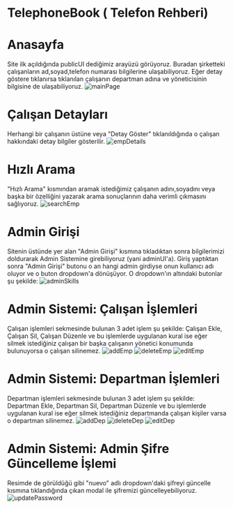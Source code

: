 # TelephoneBook ( Telefon Rehberi)
# Anasayfa
Site ilk açıldığında publicUI dediğimiz arayüzü görüyoruz. Buradan şirketteki çalışanların ad,soyad,telefon numarası bilgilerine ulaşabiliyoruz. Eğer detay göstere tıklanırsa tıklanılan çalışanın departman adına ve yöneticisinin bilgisine de ulaşabiliyoruz.
![mainPage](https://user-images.githubusercontent.com/56116374/74592787-d5485e80-5035-11ea-930e-15ad97269d06.png)

# Çalışan Detayları
Herhangi bir çalışanın üstüne veya "Detay Göster" tıklanıldığında o çalışan hakkındaki detay bilgiler gösterilir.
![empDetails](https://user-images.githubusercontent.com/56116374/74592973-aa5f0a00-5037-11ea-9a1b-29af007282da.png)

# Hızlı Arama
"Hızlı Arama" kısmından aramak istediğimiz çalışanın adını,soyadını veya başka bir özelliğini yazarak arama sonuçlarının daha verimli çıkmasını sağlıyoruz.
![searchEmp](https://user-images.githubusercontent.com/56116374/74592873-96ff6f00-5036-11ea-9590-a381c03453ba.png)

# Admin Girişi
Sitenin üstünde yer alan "Admin Girişi" kısmına tıkladıktan sonra bilgilerimizi doldurarak Admin Sistemine girebiliyoruz (yani adminUI'a). Giriş yaptıktan sonra "Admin Girişi" butonu o an hangi admin girdiyse onun kullanıcı adı oluyor ve o buton dropdown'a dönüşüyor. O dropdown'ın altındaki butonlar şu şekilde:
![adminSkills](https://user-images.githubusercontent.com/56116374/74593038-7e905400-5038-11ea-86f9-3d7a52719eaa.png)

# Admin Sistemi: Çalışan İşlemleri
Çalışan işlemleri sekmesinde bulunan 3 adet işlem şu şekilde: Çalışan Ekle, Çalışan Sil, Çalışan Düzenle ve bu işlemlerde uygulanan kural ise eğer silmek istediğiniz çalışan bir başka çalışanın yönetici konumunda bulunuyorsa o çalışan silinemez.
![addEmp](https://user-images.githubusercontent.com/56116374/74593120-14c47a00-5039-11ea-9d48-f228656617e1.png)
![deleteEmp](https://user-images.githubusercontent.com/56116374/74593124-1db54b80-5039-11ea-8614-1929294dba1c.png)
![editEmp](https://user-images.githubusercontent.com/56116374/74593129-273eb380-5039-11ea-95ff-fc0cf06abbe1.png)

# Admin Sistemi: Departman İşlemleri
Departman işlemleri sekmesinde bulunan 3 adet işlem şu şekilde: Departman Ekle, Departman Sil, Departman Düzenle ve bu işlemlerde uygulanan kural ise eğer silmek istediğiniz departmanda çalışan kişiler varsa o departman silinemez.
![addDep](https://user-images.githubusercontent.com/56116374/74593190-bba91600-5039-11ea-9d36-0838debaeefe.png)
![deleteDep](https://user-images.githubusercontent.com/56116374/74593194-be0b7000-5039-11ea-82fd-17b9fbb634af.png)
![editDep](https://user-images.githubusercontent.com/56116374/74593197-c2d02400-5039-11ea-973a-8798efbb6b8a.png)

# Admin Sistemi: Admin Şifre Güncelleme İşlemi
Resimde de görüldüğü gibi "nuevo" adlı dropdown'daki şifreyi güncelle kısmına tıklandığında çıkan modal ile şifremizi güncelleyebiliyoruz.
![updatePassword](https://user-images.githubusercontent.com/56116374/74593220-09be1980-503a-11ea-81a8-4fd71d0ebda1.png)
